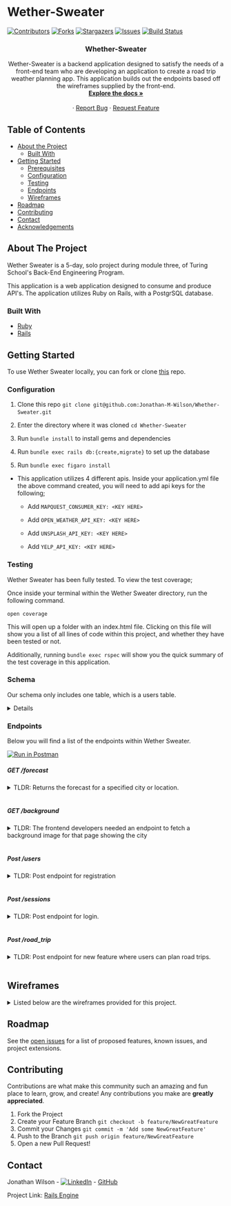 # Wether-Sweater

<!-- PROJECT SHIELDS -->
[![Contributors][contributors-shield]][contributors-url]
[![Forks][forks-shield]][forks-url]
[![Stargazers][stars-shield]][stars-url]
[![Issues][issues-shield]][issues-url]
[![Build Status](https://travis-ci.com/travis-ci/travis-web.svg?branch=master)](https://travis-ci.com/github/Jonathan-M-Wilson/Whether-Sweater)


<!-- PROJECT LOGO photo
  Add path to photo from app/assets/images
<br />
<p align="center">
  <a href="https://github.com/ETBassist/viewing_party">
    <img src="" alt="Logo" width="80" height="80">
  </a> -->

  <h3 align="center">Whether-Sweater</h3>

  <p align="center">
    Wether-Sweater is a backend application designed to satisfy the needs of a front-end team who are developing an application to create a road trip weather planning app. This application builds out the endpoints based off the wireframes supplied by the front-end.
    <br />
    <a href="https://github.com/Jonathan-M-Wilson/Whether-Sweater"><strong>Explore the docs »</strong></a>
    <br />
    <br />
    <!-- for adding a demo video
    <a href="Add our video link here">View Demo</a>  · -->
    ·
    <a href="https://github.com/Jonathan-M-Wilson/Whether-Sweater/issues">Report Bug</a>
    ·
    <a href="https://github.com/Jonathan-M-Wilson/Whether-Sweater/issues">Request Feature</a>
  </p>
</p>




<!-- TABLE OF CONTENTS -->
## Table of Contents

* [About the Project](#about-the-project)
  * [Built With](#built-with)
* [Getting Started](#getting-started)
  * [Prerequisites](#prerequisites)
  * [Configuration](#configuration)
  * [Testing](#testing)
  * [Endpoints](#endpoints)
  * [Wireframes](#wireframes)
* [Roadmap](#roadmap)
* [Contributing](#contributing)
* [Contact](#contact)
* [Acknowledgements](#acknowledgements)


<!-- ABOUT THE PROJECT -->
## About The Project

Wether Sweater is a 5-day, solo project during module three, of Turing School's Back-End Engineering Program.

This application is a web application designed to consume and produce API's. The application utilizes Ruby on Rails, with a PostgrSQL database.


### Built With

* [Ruby](https://github.com/ruby/ruby)
* [Rails](https://github.com/rails/rails)

<!-- GETTING STARTED -->
## Getting Started

To use Wether Sweater locally, you can fork or clone [this](https://github.com/Jonathan-M-Wilson/Whether-Sweater) repo.


### Configuration

1. Clone this repo `git clone git@github.com:Jonathan-M-Wilson/Whether-Sweater.git`

2. Enter the directory where it was cloned `cd Whether-Sweater`

3. Run `bundle install` to install gems and dependencies

4. Run `bundle exec rails db:{create,migrate}` to set up the database

5. Run `bundle exec figaro install`
- This application utilizes 4 different apis. Inside your application.yml file the above command created, you will need to add api keys for the following;

  * Add `MAPQUEST_CONSUMER_KEY: <KEY HERE>`

  * Add `OPEN_WEATHER_API_KEY: <KEY HERE>`

  * Add `UNSPLASH_API_KEY: <KEY HERE>`

  * Add `YELP_API_KEY: <KEY HERE>`


### Testing

Wether Sweater has been fully tested. To view the test coverage;

Once inside your terminal within the Wether Sweater directory, run the following command.
```
open coverage
```

This will open up a folder with an index.html file. Clicking on this file will show you a list of all lines of code within this project, and whether they have been tested or not.

Additionally, running ```bundle exec rspec``` will show you the quick summary of the test coverage in this application.


### Schema
Our schema only includes one table, which is a users table.

<details>
<img src="app/assets/wireframes/schema.png" width="500"/><br /><br />
</details>



### Endpoints
Below you will find a list of the endpoints within Wether Sweater.

[![Run in Postman](https://run.pstmn.io/button.svg)](https://app.getpostman.com/run-collection/f56ae596c9bcd1b393a8)

##### GET /forecast
<details>

<summary>
TLDR: Returns the forecast for a specified city or location.
</summary><br />

The /forecast endpoint takes the query city or location and sends it to the MapQuest Geocoding service, where the latitude and longitude are retrieved to then be used in the OpenWeather service. Returns Current Weather, an array of the next 5 days of daily weather, and an array of the next 8 hours of hourly weather.

Example Request: ```GET /api/v1/forecast?location=kenai,ak```


Response:
<details>

```
{
    "data": {
        "id": null,
        "type": "forecast",
        "attributes": {
            "location": "'kenai,ak'",
            "current_weather": {
                "datetime": "2021-01-19 21:01:27 UTC",
                "sunrise": "2021-01-19 18:49:03 UTC",
                "sunset": "2021-01-20 01:42:16 UTC",
                "temperature": 29.34,
                "feels_like": 14.81,
                "humidity": 74,
                "uvi": 0.22,
                "visibility": 10000,
                "conditions": "clear sky",
                "icon": "http://openweathermap.org/img/wn/01d@2x.png"
            },
            "daily_weather": [
                {
                    "date": "2021-01-20",
                    "sunrise": "2021-01-20 18:47:09+00:00",
                    "sunset": "2021-01-21 01:44:46+00:00",
                    "max_temp": 27.57,
                    "min_temp": 24.4,
                    "conditions": "overcast clouds",
                    "icon": "http://openweathermap.org/img/wn/04d@2x.png"
                },
                {
                    "date": "2021-01-21",
                    "sunrise": "2021-01-21 18:45:11+00:00",
                    "sunset": "2021-01-22 01:47:18+00:00",
                    "max_temp": 28.29,
                    "min_temp": 23.86,
                    "conditions": "overcast clouds",
                    "icon": "http://openweathermap.org/img/wn/04d@2x.png"
                },
                {
                    "date": "2021-01-22",
                    "sunrise": "2021-01-22 18:43:11+00:00",
                    "sunset": "2021-01-23 01:49:51+00:00",
                    "max_temp": 29.17,
                    "min_temp": 26.58,
                    "conditions": "overcast clouds",
                    "icon": "http://openweathermap.org/img/wn/04d@2x.png"
                },
                {
                    "date": "2021-01-23",
                    "sunrise": "2021-01-23 18:41:07+00:00",
                    "sunset": "2021-01-24 01:52:26+00:00",
                    "max_temp": 30.02,
                    "min_temp": 28.2,
                    "conditions": "snow",
                    "icon": "http://openweathermap.org/img/wn/13d@2x.png"
                },
                {
                    "date": "2021-01-24",
                    "sunrise": "2021-01-24 18:39:01+00:00",
                    "sunset": "2021-01-25 01:55:03+00:00",
                    "max_temp": 28,
                    "min_temp": 20.21,
                    "conditions": "scattered clouds",
                    "icon": "http://openweathermap.org/img/wn/03d@2x.png"
                }
            ],
            "hourly_weather": [
                {
                    "time": "22:00:00",
                    "temperature": 28.44,
                    "wind_speed": "13.71 mph",
                    "wind_direction": "S",
                    "conditions": "clear sky",
                    "icon": "http://openweathermap.org/img/wn/01d@2x.png"
                },
                {
                    "time": "23:00:00",
                    "temperature": 28.2,
                    "wind_speed": "11.63 mph",
                    "wind_direction": "S",
                    "conditions": "clear sky",
                    "icon": "http://openweathermap.org/img/wn/01d@2x.png"
                },
                {
                    "time": "00:00:00",
                    "temperature": 27.88,
                    "wind_speed": "8.55 mph",
                    "wind_direction": "S",
                    "conditions": "clear sky",
                    "icon": "http://openweathermap.org/img/wn/01d@2x.png"
                },
                {
                    "time": "01:00:00",
                    "temperature": 26.6,
                    "wind_speed": "5.7 mph",
                    "wind_direction": "SSW",
                    "conditions": "broken clouds",
                    "icon": "http://openweathermap.org/img/wn/04d@2x.png"
                },
                {
                    "time": "02:00:00",
                    "temperature": 25.5,
                    "wind_speed": "3.22 mph",
                    "wind_direction": "SW",
                    "conditions": "broken clouds",
                    "icon": "http://openweathermap.org/img/wn/04n@2x.png"
                },
                {
                    "time": "03:00:00",
                    "temperature": 25.16,
                    "wind_speed": "0.85 mph",
                    "wind_direction": "NNE",
                    "conditions": "overcast clouds",
                    "icon": "http://openweathermap.org/img/wn/04n@2x.png"
                },
                {
                    "time": "04:00:00",
                    "temperature": 25.68,
                    "wind_speed": "3.13 mph",
                    "wind_direction": "NNE",
                    "conditions": "overcast clouds",
                    "icon": "http://openweathermap.org/img/wn/04n@2x.png"
                },
                {
                    "time": "05:00:00",
                    "temperature": 25.38,
                    "wind_speed": "5.91 mph",
                    "wind_direction": "N",
                    "conditions": "light snow",
                    "icon": "http://openweathermap.org/img/wn/13n@2x.png"
                }
            ]
        }
    }
}
```
</details>
</details><br />



##### GET /background
<details>

<summary>
TLDR: The frontend developers needed an endpoint to fetch a background image for that page showing the city
</summary><br />

This endpoint utilizes the Unplash api, to use the name of a city or location to retrieve an appropriate background image.


Example Request: ```GET /api/v1/backgrounds?location='City Of Denver'```

Response:
<details>

```
{
    "data": {
        "id": null,
        "type": "image",
        "attributes": {
            "image": {
                "location": "'City Of Denver'",
                "image_url": "https://images.unsplash.com/photo-1603033156166-2ae22eb2b7e2?ixid=MXwxOTkzODh8MHwxfHNlYXJjaHwxfHwnQ2l0eSUyME9mJTIwRGVudmVyJ3xlbnwwfHx8&ixlib=rb-1.2.1",
                "credit": {
                    "source": "https://unsplash.com/",
                    "author": "andrewcoop",
                    "logo": "https://unsplash.com/blog/content/images/max/2560/1-VnKoValwGK3-d1bZhD6sVA.jpeg"
                }
            }
        }
    }
}
```
</details>
</details><br />



##### Post /users
<details>

<summary>
TLDR: Post endpoint for registration
</summary><br />

This endpoint sends a JSON payload in the body of the request.

A successful request creates a user in your database, and generates a unique api key associated with that user, with a 201 status code.

An unsuccessful request returns an appropriate 400-level status code and body with a description of why the request wasn’t successful.


Example Request: ```POST /api/v1/users```

Payload Example:

```
{
  "email": "testing@example.com",
  "password": "password",
  "password_confirmation": "password"
}
```

Response:

<details>

```
{
    "data": {
        "id": "3",
        "type": "users",
        "attributes": {
            "email": "testing@example.com",
            "api_key": "6fkgPPTGQZMDRrpSp9IyJg"
        }
    }
}
```

</details><br />
</details><br />




##### Post /sessions
<details>

<summary>
TLDR: Post endpoint for login.
</summary><br />

This endpoint sends a JSON payload in the body of the request.

A successful request returns the user’s api key.

An unsuccessful request returns an appropriate 400-level status code and body with a description of why the request wasn’t successful.


Example Request: ```POST /api/v1/sessions```


Payload Example:
```
{
  "email": "testing@example.com",
  "password": "password"
}
```

Response:

<details>

```
{
    "data": {
        "id": "3",
        "type": "users",
        "attributes": {
            "email": "testing@example.com",
            "api_key": "6fkgPPTGQZMDRrpSp9IyJg"
        }
    }
}
```
</details><br />
</details><br />







##### Post /road_trip
<details>

<summary>
TLDR: Post endpoint for new feature where users can plan road trips.
</summary><br />

This endpoint sends a JSON payload in the body of the request.

API key must be sent

If no API key is given, or an incorrect key is provided, return 401 (Unauthorized)

An unsuccessful request returns an appropriate 400-level status code and body with a description of why the request wasn’t successful.

This endpoint will return a travel time of "impossible" and a nil weather block if an impossible route is inputted. For example, Traveling from New York, NY to London, UK, weather block will be nil and travel time will equal “impossible”.


Example Request: ```POST /api/v1/users```


Payload Example:
```
{
    "origin": "Denver,Co",
    "destination": "Pueblo,Co",
    "api_key": "Nn0tBoFUsUmiE7u5RFTvkw"
}

```

Response:

<details>

```
{
    "data": {
        "id": null,
        "type": "roadtrip",
        "attributes": {
            "start_city": "Denver,Co",
            "end_city": "Pueblo,Co",
            "travel_time": "1 hour, 44 minutes",
            "weather_at_eta": {
                "temperature": 35.19,
                "conditions": "scattered clouds"
            }
        }
    }
}
```
</details><br />
</details><br />


## Wireframes
<details>

<summary>
Listed below are the wireframes provided for this project.
</summary><br />

Root:

<img src="/app/assets/wireframes/root.png" width="500"/>
<br /><br />

Sign Up:

<img src="/app/assets/wireframes/sign_up.png" width="500"/>
<br /><br />

Login:

<img src="app/assets/wireframes/login.png" width="500"/>
<br /><br />

Road Trip:

<img src="/app/assets/wireframes/road_trip.png" width="500"/><br /><br />

</details>

<!-- ROADMAP -->
## Roadmap

See the [open issues](https://github.com/Jonathan-M-Wilson/Whether-Sweater/issues) for a list of proposed features, known issues, and project extensions.



<!-- CONTRIBUTING -->
## Contributing

Contributions are what make this community such an amazing and fun place to learn, grow, and create! Any contributions you make are **greatly appreciated**.

1. Fork the Project
2. Create your Feature Branch ```git checkout -b feature/NewGreatFeature```
3. Commit your Changes ```git commit -m 'Add some NewGreatFeature'```
4. Push to the Branch ```git push origin feature/NewGreatFeature```
5. Open a new Pull Request!


<!-- CONTACT -->
## Contact

Jonathan Wilson - [![LinkedIn][linkedin-shield]](https://www.linkedin.com/in/jonathan--wilson/) - [GitHub](https://github.com/Jonathan-M-Wilson)


Project Link: [Rails Engine](https://github.com/Jonathan-M-Wilson/Whether-Sweater)



<!-- ACKNOWLEDGEMENTS -->
<!-- Add resources that were used to help create this project here -->




<!-- MARKDOWN LINKS & IMAGES -->
[contributors-shield]: https://img.shields.io/github/contributors/Jonathan-M-Wilson/Whether-Sweater
[contributors-url]: https://github.com/Jonathan-M-Wilson/Whether-Sweater/graphs/contributors
[forks-shield]: https://img.shields.io/github/forks/Jonathan-M-Wilson/Whether-Sweater
[forks-url]: https://github.com/Jonathan-M-Wilson/Whether-Sweater/network/members
[stars-shield]: https://img.shields.io/github/stars/Jonathan-M-Wilson/Whether-Sweater
[stars-url]: https://github.com/Jonathan-M-Wilson/Whether-Sweater/stargazers
[issues-shield]: https://img.shields.io/github/issues/Jonathan-M-Wilson/Whether-Sweater
[issues-url]: https://github.com/Jonathan-M-Wilson/Whether-Sweater/issues
[linkedin-shield]: https://img.shields.io/badge/-LinkedIn-black.svg?style=flat-square&logo=linkedin&colorB=555
